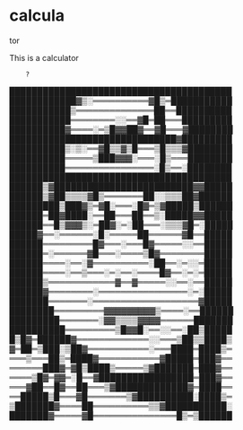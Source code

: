 # calcula
tor

This is a calculator

        ?
        
        
████████████████████████████████████████
████████████▓▒░══════════▓█▒═███████████
███████████▒══════════════██══██████████
███████████════════░░══▓█═██═══█████████
██████████▓════░═▒█▓▓██▓══▓█═══▓████████
██████████████████████████████▓█████████
██████████▒░▒░══▓█▒▒▓▒█═══▒█▒▒▒▓████████
██████████═════▒███▓▓▓░═══░█▒═══████████
██████████════════════════░█▒══░████████
████████████████████████████████████████
██████▒▓█████████████████████████▓▓█████
██████▒▓██▒▒▒▒▓█▒═══════██░░▒▒▒██▓██████
█████████▒███▓▒═▓█░═══░█▓═▒▓█████▒██████
██████═██▓████░══██═══██══▒░█████▓▓█████
██████══█▒▓▓▓▒░═██▓░═░██═══░▒▒▒▓█═░█████
█████▓══░══════░█░═════██══════▓█══█████
██████═════════█▓═══░═══█▓═════░░══█████
██████═░══════▓█═══░════▒█▓════════█████
██████════░══░▓══════════░██══░═░░═█████
██████════░══▒═══░═░══░════█▓══░═░═█████
██████▒════════════▓══▓═════░░══░══█████
██████▓════════░════════════════░═░█████
███████═══════░═══════════════════▓█████
████████═════════▓▓▓▓▓▓▓▓▓▒════░══██████
█████████═══════░▓▓▒▒▒▒▓▓▓▓══════███████
██████████═════════▒█▓▓█░══░░══░██▒█████
█▒█▓═██████▓═════════════░░═══▒██▒▒████▒
▓═██═▒███░▒██▓═══════════░═══████═████▒═
═══▒═══██▒═████▓═══════════▓█████═███▓══
══════███▓═▓█▒████▒═════▒▓███████═███▓══
════▒█▓═▓▓═░█══▓█████████████████═███▓══
═══▓██══█▓══██═══▒▓█████████████▓═████══
══█████▒█═══▓█═══════▒▓██████████░████▒═
▒███████▓════██══════════▒▒▓███████████░
███████▓═════▓█═══════════════█▒═▒██████
